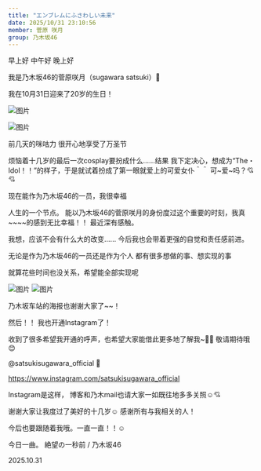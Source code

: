```yaml
---
title: "エンブレムにふさわしい未来"
date: 2025/10/31 23:10:56
member: 菅原 咲月
group: 乃木坂46
---
```


早上好
中午好
晚上好






我是乃木坂46的菅原咲月（sugawara satsuki）🌙









我在10月31日迎来了20岁的生日！



![图片](https://www.nogizaka46.com/files/46/diary/n46/MEMBER/moblog/202510/mob3UpKK5.jpg)


![图片](https://www.nogizaka46.com/files/46/diary/n46/MEMBER/moblog/202510/mobsFdpUh.jpg)

前几天的咪咕力
很开心地享受了万圣节

烦恼着十几岁的最后一次cosplay要扮成什么......结果
我下定决心，想成为“The・Idol！！”的样子，于是就试着扮成了第一眼就爱上的可爱女仆＾＾
可~爱~吗？💘💘


















现在能作为乃木坂46的一员，我很幸福

人生的一个节点。
能以乃木坂46的菅原咲月的身份度过这个重要的时刻，我真~~~~的感到无比幸福！！
最近深有感触。




我想，应该不会有什么大的改变......
今后我也会带着更强的自觉和责任感前进。



无论是作为乃木坂46的一员还是作为个人
都有很多想做的事、想实现的事

就算花些时间也没关系，希望能全部实现呢














![图片](https://www.nogizaka46.com/files/46/diary/n46/MEMBER/moblog/202510/mobvru2m8.jpg)
![图片](https://www.nogizaka46.com/files/46/diary/n46/MEMBER/moblog/202510/mobeGvO6s.jpg)

乃木坂车站的海报也谢谢大家了~~！










然后！！
我也开通Instagram了！

收到了很多希望我开通的呼声，也希望大家能借此更多地了解我~🫶🏻
敬请期待哦😊


@satsukisugawara_official  🌙

https://www.instagram.com/satsukisugawara_official

















Instagram是这样，
博客和乃木mail也请大家一如既往地多多关照☺️💘













谢谢大家让我度过了美好的十几岁☺︎
感谢所有与我相关的人！

今后也要跟随着我哦。一直一直！！☺️























今日一曲。
絶望の一秒前  /  乃木坂46




















2025.10.31